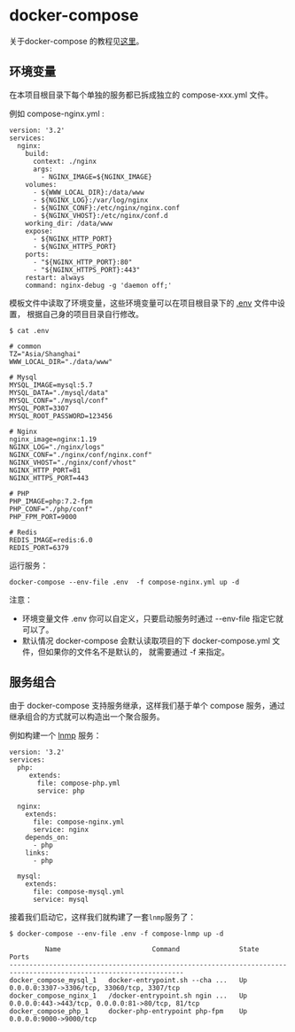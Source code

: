 # docker-compose 

关于docker-compose 的教程见[这里](./compose-tutorial.md)。

## 环境变量
在本项目根目录下每个单独的服务都已拆成独立的 compose-xxx.yml 文件。

例如 compose-nginx.yml :
```shell script
version: '3.2'
services:
  nginx:
    build:
      context: ./nginx
      args:
        - NGINX_IMAGE=${NGINX_IMAGE}
    volumes:
      - ${WWW_LOCAL_DIR}:/data/www
      - ${NGINX_LOG}:/var/log/nginx
      - ${NGINX_CONF}:/etc/nginx/nginx.conf
      - ${NGINX_VHOST}:/etc/nginx/conf.d
    working_dir: /data/www
    expose:
      - ${NGINX_HTTP_PORT}
      - ${NGINX_HTTPS_PORT}
    ports:
      - "${NGINX_HTTP_PORT}:80"
      - "${NGINX_HTTPS_PORT}:443"
    restart: always
    command: nginx-debug -g 'daemon off;'
```

模板文件中读取了环境变量，这些环境变量可以在项目根目录下的 [.env](./.env) 文件中设置，
根据自己身的项目目录自行修改。
```shell script
$ cat .env

# common
TZ="Asia/Shanghai"
WWW_LOCAL_DIR="./data/www"

# Mysql
MYSQL_IMAGE=mysql:5.7
MYSQL_DATA="./mysql/data"
MYSQL_CONF="./mysql/conf"
MYSQL_PORT=3307
MYSQL_ROOT_PASSWORD=123456

# Nginx
nginx_image=nginx:1.19
NGINX_LOG="./nginx/logs"
NGINX_CONF="./nginx/conf/nginx.conf"
NGINX_VHOST="./nginx/conf/vhost"
NGINX_HTTP_PORT=81
NGINX_HTTPS_PORT=443

# PHP
PHP_IMAGE=php:7.2-fpm
PHP_CONF="./php/conf"
PHP_FPM_PORT=9000

# Redis
REDIS_IMAGE=redis:6.0
REDIS_PORT=6379

```

运行服务：
```shell script
docker-compose --env-file .env  -f compose-nginx.yml up -d
```

注意：
- 环境变量文件 .env 你可以自定义，只要启动服务时通过 --env-file 指定它就可以了。
- 默认情况 docker-compose 会默认读取项目的下 docker-compose.yml 文件，但如果你的文件名不是默认的，
就需要通过 -f 来指定。


## 服务组合
由于 docker-compose 支持服务继承，这样我们基于单个 compose 服务，通过继承组合的方式就可以构造出一个聚合服务。

例如构建一个 [lnmp](./compose-lnmp.yml) 服务：
```shell script
version: '3.2'
services:
  php:
     extends:
       file: compose-php.yml
       service: php

  nginx:
    extends:
      file: compose-nginx.yml
      service: nginx
    depends_on:
      - php
    links:
      - php

  mysql:
    extends:
      file: compose-mysql.yml
      service: mysql
``` 

接着我们启动它，这样我们就构建了一套`lnmp`服务了：

```shell script
$ docker-compose --env-file .env -f compose-lnmp up -d

         Name                       Command               State                        Ports
------------------------------------------------------------------------------------------------------------------
docker_compose_mysql_1   docker-entrypoint.sh --cha ...   Up      0.0.0.0:3307->3306/tcp, 33060/tcp, 3307/tcp
docker_compose_nginx_1   /docker-entrypoint.sh ngin ...   Up      0.0.0.0:443->443/tcp, 0.0.0.0:81->80/tcp, 81/tcp
docker_compose_php_1     docker-php-entrypoint php-fpm    Up      0.0.0.0:9000->9000/tcp

```




